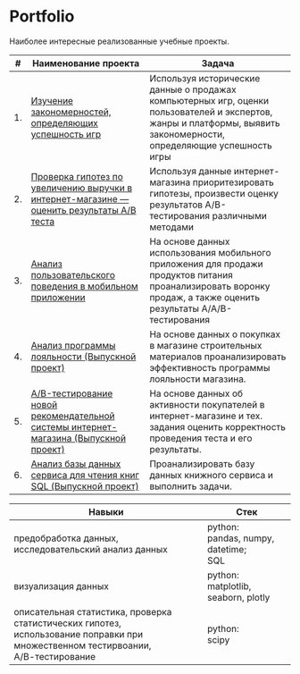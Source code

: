 # Portfolio

Наиболее интересные реализованные учебные проекты.

| #    | Наименование проекта | Задача | 
| - | - | - |
| 1. | [Изучение закономерностей, определяющих успешность игр](games) |Используя исторические данные о продажах компьютерных игр, оценки пользователей и экспертов, жанры и платформы, выявить закономерности, определяющие успешность игры |
| 2. | [Проверка гипотез по увеличению выручки в интернет-магазине — оценить результаты A/B теста](busness_solutions) |Используя данные интернет-магазина приоритезировать гипотезы, произвести оценку результатов A/B-тестирования различными методами|  
| 3. | [Анализ пользовательского поведения в мобильном приложении](AB_testing_on_mobil_app) | На основе данных использования мобильного приложения для продажи продуктов питания проанализировать воронку продаж, а также оценить результаты A/A/B-тестирования 
| 4. | [Анализ программы лояльности (Выпускной проект)](retail) | На основе данных о покупках в магазине строительных материалов проанализировать эффективность программы лояльности магазина. | 
| 5. | [A/B-тестирование новой рекомендательной системы интернет-магазина (Выпускной проект)](AB_testing_on_online_store) | На основе данных об активности покупателей в интернет-магазине и тех. задания оценить корректность проведения теста и его результаты. |
| 6. | [Анализ базы данных сервиса для чтения книг SQL  (Выпускной проект)](SQL) | Проанализировать базу данных книжного сервиса и выполнить задачи. |


| Навыки | Стек |
| - | - |
| предобработка данных, исследовательский анализ данных | python: <br> pandas, numpy, datetime; <br> SQL |
| визуализация данных | python: <br> matplotlib, seaborn, plotly |
| описательная статистика, проверка статистических гипотез, <br> использование поправки при множественном тестирвоании, <br> А/В-тестирование| python:  <br>scipy |
 
